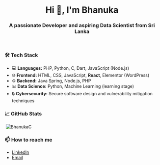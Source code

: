 <h1 align="center">Hi 👋, I'm Bhanuka</h1>
<h3 align="center">A passionate Developer and aspiring Data Scientist from Sri Lanka</h3>

<br/>

### 🛠️ Tech Stack
- 💻 **Languages:** PHP, Python, C, Dart, JavaScript (Node.js)
- 🌐 **Frontend:** HTML, CSS, JavaScript, **React**, Elementor (WordPress)
- ⚙️ **Backend:** Java Spring, Node.js, PHP
- 📊 **Data Science:** Python, Machine Learning (learning stage)
- 🔒 **Cybersecurity:** Secure software design and vulnerability mitigation techniques

### 📈 GitHub Stats
<p>&nbsp;<img align="center" src="https://github-readme-stats.vercel.app/api?username=BhanukaC&show_icons=true&count_private=true&theme=light" alt="BhanukaC" /></p>

### 📫 How to reach me
- [LinkedIn](https://www.linkedin.com/in/bhanukauyanage/)
- [Email](mailto:ubhanuka@gmail.com)
